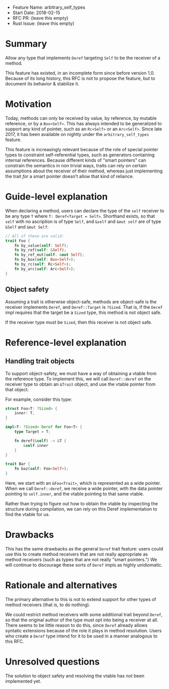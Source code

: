 - Feature Name: arbitrary_self_types
- Start Date: 2018-02-15
- RFC PR: (leave this empty)
- Rust Issue: (leave this empty)

# Summary
[summary]: #summary

Allow any type that implements `Deref` targeting `Self` to be the receiver of a
method.

This feature has existed, in an incomplete form since before version 1.0.
Because of its long history, this RFC is not to propose the feature, but to
document its behavior & stabilize it.

# Motivation
[motivation]: #motivation

Today, methods can only be received by value, by reference, by mutable
reference, or by a `Box<Self>`. This has always intended to be generalized to
support any kind of pointer, such as an `Rc<Self>` or an `Arc<Self>`. Since
late 2017, it has been available on nightly under the `arbitrary_self_types`
feature.

This feature is increasingly relevant because of the role of special pointer
types to constraint self-referential types, such as generators containing
internal references. Because different kinds of "smart pointers" can constrain
the semantics in non trivial ways, traits can rely on certain assumptions about
the receiver of their method, whereas just implementing the trait *for* a smart
pointer doesn't allow that kind of reliance.

# Guide-level explanation
[guide-level-explanation]: #guide-level-explanation

When declaring a method, users can declare the type of the `self` receiver to
be any type `T` where `T: Deref<Target = Self>`. Shorthand exists, so that
`self` with no ascription is of type `Self`, and `&self` and `&mut self` are of
type `&Self` and `&mut Self`:

```rust
// All of these are valid:
trait Foo {
    fn by_value(self: Self);
    fn by_ref(self: &Self);
    fn by_ref_mut(self: &mut Self);
    fn by_box(self: Box<Self>);
    fn by_rc(self: Rc<Self>);
    fn by_arc(self: Arc<Self>);
}
```

## Object safety

Assuming a trait is otherwise object-safe, methods are object-safe is the
receiver implements `Deref`, and `Deref::Target` is `?Sized`. That is, if the
`Deref` impl requires that the target be a `Sized` type, this method is not
object safe.

If the receiver type must be `Sized`, then this receiver is not object safe.

# Reference-level explanation
[reference-level-explanation]: #reference-level-explanation

## Handling trait objects

To support object-safety, we must have a way of obtaining a vtable from the
reference type. To implement this, we will call `Deref::deref` on the receiver
type to obtain an `&Trait` object, and use the vtable pointer from that object.

For example, consider this type:

```rust
struct Foo<T: ?Sized> {
    inner: T,
}

impl<T: ?Sized> Deref for Foo<T> {
    type Target = T;

    fn deref(&self) -> &T {
        &self.inner
    }
}

trait Bar {
    fn baz(self: Foo<Self>);
}
```

Here, we start with an `&Foo<Trait>`, which is represented as a wide pointer.
When we call `Deref::deref`, we receive a wide pointer, with the data pointer
pointing to `self.inner`, and the vtable pointing to that same vtable.

Rather than trying to figure out how to obtain the vtable by inspecting the
structure during compilation, we can rely on this Deref implementation to find
the vtable for us.

# Drawbacks
[drawbacks]: #drawbacks

This has the same drawbacks as the general `Deref` trait feature: users could
use this to create method receivers that are not really appropriate as method
receivers (such as types that are not really "smart pointers.") We will
continue to discourage these sorts of `Deref` impls as highly unidiomatic.

# Rationale and alternatives
[alternatives]: #alternatives

The primary alternative to this is not to extend support for other types of
method receivers (that is, to do nothing).

We could restrict method receivers with some additional trait beyond `Deref`,
so that the original author of the type must opt into being a receiver at all.
There seems to be little reason to do this, since `Deref` already allows
syntatic extensions because of the role it plays in method resolution. Users
who create a `Deref` type intend for it to be used in a manner analogous to
this RFC.

# Unresolved questions
[unresolved]: #unresolved-questions

The solution to object safety and resolving the vtable has not been
implemented yet.
